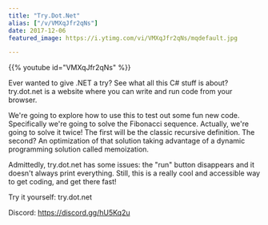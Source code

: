 ```yaml
---
title: "Try.Dot.Net"
alias: ["/v/VMXqJfr2qNs"]
date: 2017-12-06
featured_image: https://i.ytimg.com/vi/VMXqJfr2qNs/mqdefault.jpg

---
```


{{% youtube id="VMXqJfr2qNs" %}}

Ever wanted to give .NET a try? See what all this C# stuff is about? try.dot.net is a website where you can write and run code from your browser.

We're going to explore how to use this to test out some fun new code. Specifically we're going to solve the Fibonacci sequence. Actually, we're going to solve it twice! The first will be the classic recursive definition. The second? An optimization of that solution taking advantage of a dynamic programming solution called memoization.

Admittedly, try.dot.net has some issues: the "run" button disappears and it doesn't always print everything. Still, this is a really cool and accessible way to get coding, and get there fast!

Try it yourself: try.dot.net

Discord: https://discord.gg/hU5Kq2u